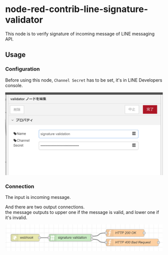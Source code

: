 # node-red-contrib-line-signature-validator

This node is to verify signature of incoming message of LINE messaging API.

## Usage
### Configuration
Before using this node, `Channel Secret` has to be set, it's in LINE Developers console.

![](./usage-config.png)

### Connection
The input is incoming message.

And there are two output connections.<br> the message outputs to upper one if the message is valid, and lower one if it's invalid. 

![](./usage-nodes.png)

